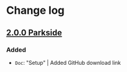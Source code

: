 # Change log

## [2.0.0 Parkside](https://github.com/cake-hub/parkside-figma/tree/v2.0.0)

### Added

* `Doc`: "Setup" | Added GitHub download link
